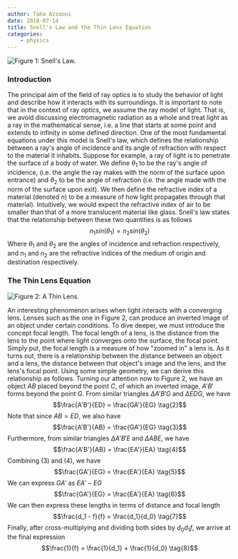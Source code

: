 ```yaml
---
author: Taha Azzaoui
date: 2018-07-14
title: Snell's Law and the Thin Lens Equation 
categories:
    - physics
---
```


![Figure 1: Snell's Law.](/images/snells-law0.jpg)

### Introduction

The principal aim of the field of ray optics is to study the behavior of
light and describe how it interacts with its surroundings. It is
important to note that in the context of ray optics, we assume the ray
model of light. That is, we avoid discussing electromagnetic radiation
as a whole and treat light as a ray in the mathematical sense, i.e. a
line that starts at some point and extends to infinity in some defined
direction. One of the most fundamental equations under this model is
Snell's law, which defines the relationship between a ray's angle of
incidence and its angle of refraction with respect to the material it
inhabits. Suppose for example, a ray of light is to penetrate the
surface of a body of water. We define $\theta_1$ to be the ray's
angle of incidence, (i.e. the angle the ray makes with the norm of the
surface upon entrance) and $\theta_2$ to be the angle of refraction
(i.e. the angle made with the norm of the surface upon exit). We then
define the refractive index of a material (denoted $n$) to be a
measure of how light propagates through that material). Intuitively, we
would expect the refractive index of air to be smaller than that of a
more translucent material like glass. Snell's law states that the
relationship between these two quantities is as follows
$$n_1sin(\theta_1) = n_2sin(\theta_2) \tag{1}$$ Where
$\theta_1$ and $\theta_2$ are the angles of incidence and
refraction respectively, and $n_1$ and $n_2$ are the refractive
indices of the medium of origin and destination respectively.

### The Thin Lens Equation

![Figure 2: A Thin Lens.](/images/snells-law1.jpg)

An interesting phenomenon arises when light interacts with a converging
lens. Lenses such as the one in Figure 2, can produce an inverted image
of an object under certain conditions. To dive deeper, we must introduce
the concept focal length. The focal length of a lens, is the distance
from the lens to the point where light converges onto the surface, the
focal point. Simply put, the focal length is a measure of how "zoomed
in" a lens is. As it turns out, there is a relationship between the
distance between an object and a lens, the distance between that
object's image and the lens, and the lens's focal point. Using some
simple geometry, we can derive this relationship as follows. Turning our
attention now to Figure 2, we have an object $AB$ placed beyond the
point $C$, of which an inverted image, $A'B'$ forms beyond the
point $G$. From similar triangles $\Delta A'B'G$ and $\Delta EDG$, 
we have $$\frac{A'B'}{ED} = \frac{GA'}{EG} \tag{2}$$
Note that since $AB = ED$, we also have $$\frac{A'B'}{AB} =
\frac{GA'}{EG} \tag{3}$$ Furthermore, from similar triangles
$\Delta A'B'E$ and $\Delta ABE$, we have $$\frac{A'B'}{AB}
= \frac{EA'}{EA} \tag{4}$$ Combining (3) and (4), we have
$$\frac{GA'}{EG} = \frac{EA'}{EA} \tag{5}$$ We can express
$GA'$ as $EA' - EG$ $$\frac{GA'}{EG} = \frac{EA'}{EA}
\tag{6}$$ We can then express these lengths in terms of distance and
focal length $$\frac{d_1 - f}{f} = \frac{d_1}{d_0} \tag{7}$$
Finally, after cross-multiplying and dividing both sides by $d_0 d_1
f$, we arrive at the final expression $$\frac{1}{f} =
\frac{1}{d_1} + \frac{1}{d_0} \tag{8}$$
